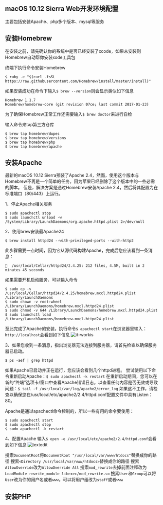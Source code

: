 ## macOS 10.12 Sierra Web开发环境配置

主要包括安装Apache、php多个版本、mysql等服务

## 安装Homebrew

在安装之前，请先确认你的系统中是否已经安装了xcode，如果未安装则Homebrew自动帮你安装xode工具包

终端下执行命令安装Homebrew
```
$ ruby -e "$(curl -fsSL https://raw.githubusercontent.com/Homebrew/install/master/install)"
```

如果安装成功在命令下输入`$ brew --version`则会显示类似如下信息
```
Homebrew 1.1.7
Homebrew/homebrew-core (git revision 07ce; last commit 2017-01-23)
```

为了确保Homebrew正常工作还需要输入`$ brew doctor`来进行自检

输入命令来tap第三方仓库
```
$ brew tap homebrew/dupes
$ brew tap homebrew/versions
$ brew tap homebrew/php
$ brew tap homebrew/apache
```

## 安装Apache

最新的macOS 10.12 Sierra预装了Apache 2.4，然而，使用这个版本与Homebrew不再是一个简单的任务，因为苹果已经删除了这个版本中的一些必需的脚本。 但是，解决方案是通过Homebrew安装Apache 2.4，然后将其配置为在标准端口（80/443）上运行。

1、停止Apache相关服务
  ```
  $ sudo apachectl stop
  $ sudo launchctl unload -w /System/Library/LaunchDaemons/org.apache.httpd.plist 2>/dev/null
  ```

2、使用brew安装最Apache24
  ```
  $ brew install httpd24 --with-privileged-ports --with-http2
  ```
  此步骤需要一点时间，因为它从源代码构建Apache，完成后您应该看到一条消息：
  ```
  🍺  /usr/local/Cellar/httpd24/2.4.25: 212 files, 4.5M, built in 2 minutes 45 seconds
  ```

  如果需要开机启动服务，可以输入命令
  ```
  $ sudo cp -v /usr/local/Cellar/httpd24/2.4.25/homebrew.mxcl.httpd24.plist /Library/LaunchDaemons
  $ sudo chown -v root:wheel /Library/LaunchDaemons/homebrew.mxcl.httpd24.plist
  $ sudo chmod -v 644 /Library/LaunchDaemons/homebrew.mxcl.httpd24.plist
  $ sudo launchctl load /Library/LaunchDaemons/homebrew.mxcl.httpd24.plist
  ```

  至此完成了Apache的安装，执行命令`$ apachectl start`在浏览器里输入：`http://localhost`会看到如下信息
  ![it-workis](img/it-works.png)

3、如果您收到一条消息，指出浏览器无法连接到服务器，请首先检查以确保服务器已启动。
  ```
  $ ps -aef | grep httpd
  ```
  如果Apache已启动并正在运行，您应该会看到几个httpd进程。
  尝试使用以下命令重新启动Apache：`$ sudo apachectl -k restart`
  在重新启动期间，您可以在新的“终端”选项卡/窗口中查看Apache错误日志，以查看任何内容是否无效或导致问题：`$ tail -f /usr/local/var/log/apache2/error_log`
  如果这不工作，请检查以确保您在/usr/local/etc/apache2/2.4/httpd.conf配置文件中具有Listen：80。

  Apache是通过apachectl命令控制的，所以一些有用的命令要使用：
  ```
  $ sudo apachectl start
  $ sudo apachectl stop
  $ sudo apachectl -k restart
  ```

4、配置Apache
  输入`$ open -e /usr/local/etc/apache2/2.4/httpd.conf`会看到如下信息
  ![textedit](img/textedit.png)

  搜索`DocumentRoot`将`DocumentRoot "/usr/local/var/www/htdocs"`替换成你的路径
  搜索`<Directory /usr/local/var/www/htdocs>`替换成你的路径
  搜索`AllowOverride`改为`AllowOverride All`
  搜索`mod_rewrite`去掉前面注释改为`LoadModule rewrite_module libexec/mod_rewrite.so`
  搜索`User`和`Group`可以将`User`改为你的用户名或者`www`，可以将用户组改为`staff`或者`www`

## 安装PHP
